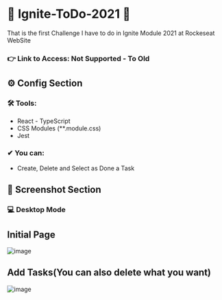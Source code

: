 # 🚀 Ignite-ToDo-2021 🚀

 That is the first Challenge I have to do in Ignite Module 2021 at Rockeseat WebSite

### 👉 Link to Access: Not Supported - To Old

## ⚙ Config Section

 ### 🛠 Tools:
 - React - TypeScript
 - CSS Modules (**.module.css)
 - Jest
 
### ✔ You can:
  - Create, Delete and Select as Done a Task

  ## 📸 Screenshot Section
### 💻 Desktop Mode
 
 ## Initial Page
 ![image](https://user-images.githubusercontent.com/62482908/176313930-5098ddc9-88d4-424c-8f83-313b803c32a5.png)

## Add Tasks(You can also delete what you want)
![image](https://user-images.githubusercontent.com/62482908/176313996-886b8a1e-c070-4135-bdc8-98fb6a7b019e.png)
